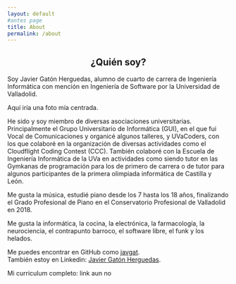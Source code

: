 ```yaml
---
layout: default
#antes page
title: About
permalink: /about
---
```


<h2 align="center">¿Quién soy?</h2>

Soy Javier Gatón Herguedas, alumno de cuarto de carrera de Ingeniería
Informática con mención en Ingeniería de Software por la Universidad de Valladolid.

Aquí iría una foto mía centrada.

He sido y soy miembro de diversas asociaciones universitarias. Principalmente el
Grupo Universitario de Informática (GUI), en el que fui Vocal de Comunicaciones
y organicé algunos talleres, y UVaCoders, con los que colaboré en la
organización de diversas actividades como el Cloudflight Coding Contest (CCC).
También colaboré con la Escuela de Ingeniería Informática de la UVa en
actividades como siendo tutor en las Gymkanas de programación para los de
primero de carrera o de tutor para algunos participantes de la primera
olimpiada informática de Castilla y León.

Me gusta la música, estudié piano desde los 7 hasta los 18 años,
finalizando el Grado Profesional de Piano en el Conservatorio
Profesional de Valladolid en 2018.

Me gusta la informática, la cocina, la electrónica, la farmacología,
la neurociencia, el contrapunto barroco, el software libre,
el funk y los helados.

Me puedes encontrar en GitHub como [javgat](https://github.com/javgat).\
También estoy en Linkedin: [Javier Gatón Herguedas][linkedin-url].

Mi curriculum completo: link aun no

[linkedin-url]: https://linkedin.com/in/javier-gat%C3%B3n-herguedas-2a4b16161/
